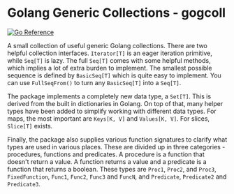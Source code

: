# Golang Generic Collections - gogcoll

[![Go Reference](https://pkg.go.dev/badge/github.com/olabiniV2/gogcoll.svg)](https://pkg.go.dev/github.com/olabiniV2/gogcoll)

A small collection of useful generic Golang collections. There are two helpful collection interfaces. `Iterator[T]` is
an eager iteration primitive, while `Seq[T]` is lazy. The full `Seq[T]` comes with some helpful methods, which implies a
lot of extra burden to implement. The smallest possible sequence is defined by `BasicSeq[T]` which is quite easy to
implement. You can use `FullSeqFrom()` to turn any `BasicSeq[T]` into a `Seq[T]`.

The package implements a completely new data type, a `Set[T]`. This is derived from the built in dictionaries in
Golang. On top of that, many helper types have been added to simplify working with different data types. For maps, the
most important are `Keys[K, V]` and `Values[K, V]`. For slices, `Slice[T]` exists.

Finally, the package also supplies various function signatures to clarify what types are used in various places. These
are divided up in three categories - procedures, functions and predicates. A procedure is a function that doesn't return
a value. A function returns a value and a predicate is a function that returns a boolean. These types are `Proc1`,
`Proc2`, and `Proc3`, `FixedFunction`, `Func1`, `Func2`, `Func3` and `FuncN`, and `Predicate`, `Predicate2` and
`Predicate3`.
